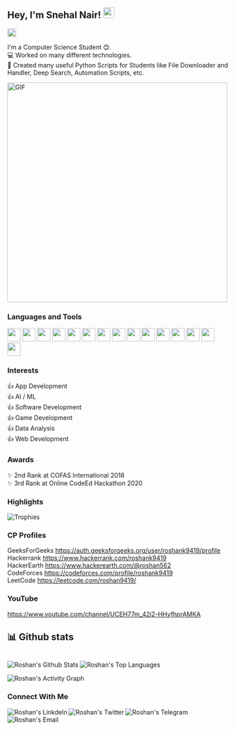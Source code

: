 ## Hey, I'm Snehal Nair! <img src="https://media.giphy.com/media/hvRJCLFzcasrR4ia7z/giphy.gif" width="25px">

<a href="https://github.com/Snehalnair88"><img alt="followers" title="Follow me on Github" src="https://img.shields.io/github/followers/roshan9419?color=236ad3&labelColor=1155ba&style=for-the-badge&logo=github&label=Follow" height="20px"/></a>  
    
I'm a Computer Science Student 😊.  
💻 Worked on many different technologies.  
📜 Created many useful Python Scripts for Students like File Downloader and Handler, Deep Search, Automation Scripts, etc.  

<img alt="GIF" src="https://github.com/roshan9419/roshan9419/blob/master/hadder.gif?raw=true" width="500"/>  

### Languages and Tools  

<code><img height="30" src="https://img.icons8.com/color/48/000000/c-plus-plus-logo.png"/></code>
<code><img height="30" src="https://img.icons8.com/color/48/000000/python.png"/></code>
<code><img height="30" src="https://img.icons8.com/color/48/000000/c-programming.png"/></code>
<code><img height="30" src="https://img.icons8.com/color/48/000000/kotlin.png"/></code>
<code><img height="30" src="https://img.icons8.com/color/48/000000/java-coffee-cup-logo.png"/></code>
<code><img height="30" src="https://img.icons8.com/color/48/000000/html-5.png"/></code>
<code><img height="30" src="https://img.icons8.com/color/48/000000/css3.png"/></code>
<code><img height="30" src="https://img.icons8.com/color/48/000000/javascript.png"/></code>
<code><img height="30" src="https://img.icons8.com/fluent/48/000000/android-os.png"/></code>
<code><img height="30" src="https://img.icons8.com/color/48/000000/firebase.png"/></code>
<code><img height="30" src="https://img.icons8.com/color/48/000000/flutter.png"/></code>
<code><img height="30" src="https://img.icons8.com/color/48/000000/oracle-logo.png"/></code>
<code><img height="30" src="https://img.icons8.com/fluent/48/000000/github.png"/></code>
<code><img height="30" src="https://img.icons8.com/ios-filled/50/000000/unity.png"/></code>
<code><img height="30" src="https://img.icons8.com/officel/16/000000/selenium-test-automation.png"/></code>  

### Interests
👍 App Development  
👍 AI / ML  
👍 Software Development  
👍 Game Development  
👍 Data Analysis  
👍 Web Development    

### Awards
✨ 2nd Rank at COFAS International 2018  
✨ 3rd Rank at Online CodeEd Hackathon 2020  

### **Highlights**

![Trophies](https://github-profile-trophy.vercel.app/?username=roshan9419&theme=dracula&column=7&margin-w=15&margin-h=15)

### CP Profiles
 GeeksForGeeks  https://auth.geeksforgeeks.org/user/roshank9419/profile  
 Hackerrank     https://www.hackerrank.com/roshank9419  
 HackerEarth    https://www.hackerearth.com/@roshan562  
 CodeForces     https://codeforces.com/profile/roshank9419  
 LeetCode       https://leetcode.com/roshan9419/  
 
### YouTube
 https://www.youtube.com/channel/UCEH77m_42j2-HHyfhprAMKA  
 

## 📊 Github stats

<!-- <details>  -->
<!--   <summary>💻 GitHub Profile Stats</summary> -->
  <br/>
    <a><img alt="Roshan's Github Stats" src="https://denvercoder1-github-readme-stats.vercel.app/api?username=roshan9419&show_icons=true&count_private=true&theme=react&hide_border=true&bg_color=1F222E&title_color=F85D7F&icon_color=F8D866" /></a>
  <a><img alt="Roshan's Top Languages" src="https://denvercoder1-github-readme-stats.vercel.app/api/top-langs/?username=roshan9419&langs_count=8&layout=compact&theme=react&hide_border=true&bg_color=1F222E&title_color=F85D7F&icon_color=F8D866" /></a>
  <br/>
<!--   <b>Note:</b> Top languages is only a metric of the languages my public code consists of and doesn't reflect experience or skill level. -->
<!-- </details> -->

<a><img alt="Roshan's Activity Graph" src="https://activity-graph.herokuapp.com/graph?username=roshan9419&bg_color=1F222E&color=F8D866&line=F85D7F&point=FFFFFF&hide_border=true" /></a>  

### Connect With Me
<a href="https://www.linkedin.com/in/roshan-kumar-a18b76179/" target="_blank">
  <img align="left" alt="Roshan's LinkdeIn" src="https://img.shields.io/badge/LinkedIn-0077B5?style=for-the-badge&logo=linkedin&logoColor=white" />
</a>
<a href="https://twitter.com/RoshanK70963497/" target="_blank">
  <img align="left" alt="Roshan's Twitter" src="https://img.shields.io/badge/Twitter-1DA1F2?style=for-the-badge&logo=twitter&logoColor=white" />
</a>
<a href="https://t.me/roshank9419/" target="_blank">
  <img align="left" alt="Roshan's Telegram" src="https://img.shields.io/badge/Telegram-2CA5E0?style=for-the-badge&logo=telegram&logoColor=white" />
</a>
<a href="roshank9419@gmail.com" target="_blank">
  <img align="left" alt="Roshan's Email" src="https://img.shields.io/badge/Gmail-D14836?style=for-the-badge&logo=gmail&logoColor=white" />
</a>
